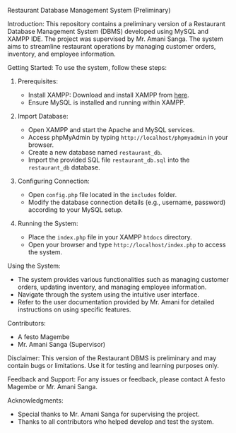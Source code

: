 Restaurant Database Management System (Preliminary)

Introduction:
This repository contains a preliminary version of a Restaurant Database Management System (DBMS) developed using MySQL and XAMPP IDE. The project was supervised by Mr. Amani Sanga. The system aims to streamline restaurant operations by managing customer orders, inventory, and employee information.

Getting Started:
To use the system, follow these steps:

1. Prerequisites:
   - Install XAMPP: Download and install XAMPP from [here](https://www.apachefriends.org/index.html).
   - Ensure MySQL is installed and running within XAMPP.

2. Import Database:
   - Open XAMPP and start the Apache and MySQL services.
   - Access phpMyAdmin by typing `http://localhost/phpmyadmin` in your browser.
   - Create a new database named `restaurant_db`.
   - Import the provided SQL file `restaurant_db.sql` into the `restaurant_db` database.

3. Configuring Connection:
   - Open `config.php` file located in the `includes` folder.
   - Modify the database connection details (e.g., username, password) according to your MySQL setup.

4. Running the System:
   - Place the `index.php` file in your XAMPP `htdocs` directory.
   - Open your browser and type `http://localhost/index.php` to access the system.

Using the System:
- The system provides various functionalities such as managing customer orders, updating inventory, and managing employee information.
- Navigate through the system using the intuitive user interface.
- Refer to the user documentation provided by Mr. Amani for detailed instructions on using specific features.

Contributors:
- A festo Magembe
- Mr. Amani Sanga (Supervisor)

Disclaimer:
This version of the Restaurant DBMS is preliminary and may contain bugs or limitations. Use it for testing and learning purposes only.

Feedback and Support:
For any issues or feedback, please contact A festo Magembe or Mr. Amani Sanga. 


Acknowledgments:
- Special thanks to Mr. Amani Sanga for supervising the project.
- Thanks to all contributors who helped develop and test the system.
